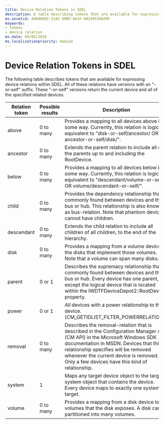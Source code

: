 ```yaml
---
title: Device Relation Tokens in SDEL
description: A table describing tokens that are available for expressing device relations within SDEL
ms.assetid: A99d68D2-31A2-99B5-841F-A8249539A39F
keywords:
- tokens
- device relation
ms.date: 09/03/2020
ms.localizationpriority: medium
---
```


# Device Relation Tokens in SDEL

The following table describes tokens that are available for expressing device relations within SDEL. All of these relations have versions with an "-or-self" suffix. These "-or-self" versions return the current device and all of the specified related devices.

|Relation token|Possible results|Description|
|----|----|----|
|above|0 to many|Provides a mapping to all devices above in some way. Currently, this relation is logically equivalent to "disk-or-self/ancestor/ OR ancestor-or-self/disk/".|
|ancestor|0 to many|Extends the parent relation to include all of the parents up to and including the RootDevice.|
|below|0 to many|Provides a mapping to all devices below in some way. Currently, this relation is logically equivalent to "descendant/volume-or-self/ OR volume/descendant-or-self/".|
|child|0 to many|Provides the dependency relationship that is commonly found between devices and their bus or hub. This relationship is also known as bus-relation. Note that phantom devices cannot have children.|
|descendant|0 to many|Extends the child relation to include all children of all children, to the end of the hierarchy.|
|disk|0 to many|Provides a mapping from a volume device to the disks that implement those volumes. Note that a volume can span many disks.|
|parent|0 or 1|Describes the supremacy relationship that is commonly found between devices and their bus or hub. Every device has one parent, except the logical device that is located within the IWDTFDeviceDepot2::RootDevice property.|
|power|0 or 1|All devices with a power relationship to this device. (CM_GETIDLIST_FILTER_POWERRELATIONS)|
|removal|0 to many|Describes the removal-relation that is described in the Configuration Manager APIs (CM API) in the Microsoft Windows SDK documentation in MSDN. Devices that this relationship specifies will be removed whenever the current device is removed. Only a few devices have this kind of relationship.|
|system|1|Maps any target device object to the target system object that contains the device. Every device maps to exactly one system target.|
|volume|0 to many|Provides a mapping from a disk device to the volumes that the disk exposes. A disk can be partitioned into many volumes.|
